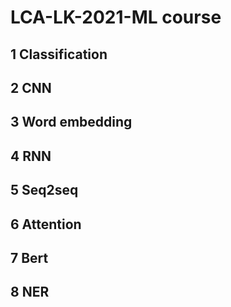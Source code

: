 # LCA-LK-2021-ML course

## 1 Classification

## 2 CNN

## 3 Word embedding

## 4 RNN

## 5 Seq2seq

## 6 Attention

## 7 Bert

## 8 NER


